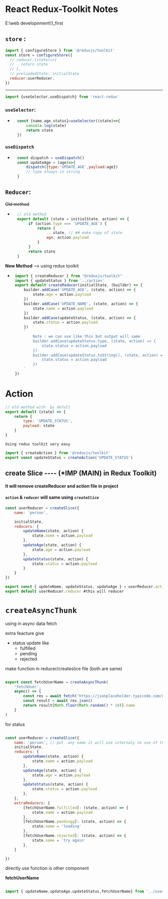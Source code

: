 # React Redux-Toolkit Notes
E:\web developnment\1_first
##  `store` :    
```javascript
import { configureStore } from '@reduxjs/toolkit'
const store = configureStore({
  // reducer:(state)=>{
  //   return state
  // },
  // preloadedState: initialState
  reducer:userReducer,
})
```
---
```javascript
import {useSelector,useDispatch} from 'react-redux'
```
### `useSelector`: 
- ```javascript
    const {name,age,status}=useSelector((state)=>{
        console.log(state)
        return state
    })
     ```

### `useDispatch`

- ```javascript
    const dispatch = useDispatch()
    const updateAge = (age)=>{
        dispatch({type:'UPDATE_AGE',payload:age})
        // type always is string
    }
  ```

##  `Reducer`: 

  ~~Old method~~
- ```javascript
    // old method
    export default (state = initialState, action) => {
         if (action.type === 'UPDATE_AGE') {
             return {
                 ...state, // ## make copy of state 
                 age: action.payload
             }
         }
         return state
    }
    ```
**New Method** --> using redux toolkit
-  ```javascript
    import { createReducer } from "@reduxjs/toolkit"
    import { updateStatus } from '../action'
    export default createReducer(initialState, (builder) => {
        builder.addCase('UPDATE_AGE', (state, action) => {
            state.age = action.payload
        })
        builder.addCase('UPDATE_NAME', (state, action) => {
            state.name = action.payload
        })
        builder.addCase(updateStatus, (state, action) => {
            state.status = action.payload
        })
        `
            Note : we can use like this but output will same
            builder.addCase(updateStatus.type, (state, action) => {
                state.status = action.payload
            })
            builder.addCase(updateStatus.toString(), (state, action) => {
                state.status = action.payload
            })
        `
    })
    ```

# Action

```javascript
// old method with  by defult 
export default (state) => {
    return {
        type: 'UPDATE_STATUS',
        payload: state
    }
}
```
`Using redux toolkit very easy`

```javascript
import { createAction } from '@reduxjs/toolkit'
export const updateStatus = createAction('UPDATE_STATUS')
```



## create Slice ---- (*IMP (MAIN) in Redux Toolkit)
#### It will remove createReducer and action file in project
#### `action` & `reducer` will same using *`createSlice`*



```javascript
const userReducer = createSlice({
    name: 'person',

    initialState,
    reducers: {
        updateName(state, action) {
            state.name = action.payload
        },
        updateAge(state, action) {
            state.age = action.payload
        },
        updateStatus(state, action) {
            state.status = action.payload
        }
    }
})

export const { updateName, updateStatus, updateAge } = userReducer.actions  #this will become action
export default userReducer.reducer #this will reducer

```



# `createAsyncThunk`
using in async data fetch 

extra feacture give 
- status update like
    - fulfilled
    - pending 
    - rejected

make function in reducer/createslice file (both are same)

```javascript

export const fetchUserName = createAsyncThunk(
    'fetchUser',
    async() => {
        const res = await fetch('https://jsonplaceholder.typicode.com/users')
        const result = await res.json()
        return result[Math.floor(Math.random() * 10)].name
    }
)
```

for status 
```javascript

const userReducer = createSlice({
    name: 'person', // put  any name it will use internaly no use of this name 
    initialState,
    reducers: {
        updateName(state, action) {
            state.name = action.payload
        },
        updateAge(state, action) {
            state.age = action.payload
        },
        updateStatus(state, action) {
            state.status = action.payload
        },
    },
    extraReducers: {
        [fetchUserName.fulfilled]: (state, action) => {
            state.name = action.payload
        },
        [fetchUserName.pendingg]: (state, action) => {
            state.name = 'loading'
        },
        [fetchUserName.rejected]: (state, action) => {
            state.name = 'try again'
        },
    }

})
```
directly use function is other component 

**fetchUserName**
```javascript

import { updateName,updateAge,updateStatus,fetchUserName} from '../userReducer'
```